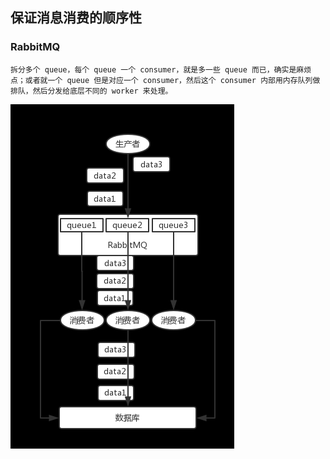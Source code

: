 ## 保证消息消费的顺序性
### RabbitMQ
```$xslt
拆分多个 queue，每个 queue 一个 consumer，就是多一些 queue 而已，确实是麻烦点；或者就一个 queue 但是对应一个 consumer，然后这个 consumer 内部用内存队列做排队，然后分发给底层不同的 worker 来处理。
```
![](.OrderLine_images/5e80ac72.png)